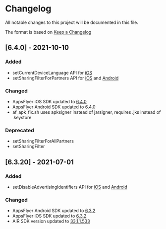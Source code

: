 # Changelog

All notable changes to this project will be documented in this file.

The format is based on [Keep a Changelog](https://keepachangelog.com/en/1.0.0/)

## [6.4.0] - 2021-10-10

### Added

- setCurrentDeviceLanguage API
  for [iOS](https://dev.appsflyer.com/hc/docs/ios-sdk-reference-appsflyerlib#setcurrentdevicelanguage)
- setSharingFilterForPartners API
  for [iOS](https://dev.appsflyer.com/hc/docs/ios-sdk-reference-appsflyerlib#setsharingfilterforpartners)
  and [Android](https://dev.appsflyer.com/hc/docs/android-sdk-reference-appsflyerlib#setsharingfilterforpartners)

### Changed

- AppsFlyer iOS SDK updated to [6.4.0](https://support.appsflyer.com/hc/en-us/articles/115001224823)
- AppsFlyer Android SDK updated to [6.4.0](https://support.appsflyer.com/hc/en-us/articles/115001256006)
- af_apk_fix.sh uses apksigner instead of jarsigner, requires .jks instead of .keystore

### Deprecated

- setSharingFilterForAllPartners
- setSharingFilter

## [6.3.20] - 2021-07-01

### Added

- setDisableAdvertisingIdentifiers API
  for [iOS](https://support.appsflyer.com/hc/en-us/articles/207032066#api-reference-disableadvertisingidentifier)
  and [Android](https://support.appsflyer.com/hc/en-us/articles/207032126#api-reference-setdisableadvertisingidentifiers)

### Changed

- AppsFlyer Android SDK updated to [6.3.2](https://support.appsflyer.com/hc/en-us/articles/115001256006)
- AppsFlyer iOS SDK updated to [6.3.2](https://support.appsflyer.com/hc/en-us/articles/115001224823)
- AIR SDK version updated
  to [33.1.1.533](https://airsdk.harman.com/api/versions/33.1.1.533/release-notes/Release_Notes_AIR_SDK_33.1.1.533.pdf)
